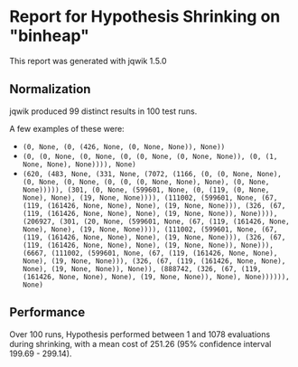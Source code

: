 # Report for Hypothesis Shrinking on "binheap"

This report was generated with jqwik 1.5.0

## Normalization

jqwik produced 99 distinct results in 100 test runs.

A few examples of these were:

* ``(0, None, (0, (426, None, (0, None, None)), None))``
* ``(0, (0, None, (0, None, (0, (0, None, (0, None, None)), (0, (1, None, None), None)))), None)``
* ``(620, (483, None, (331, None, (7072, (1166, (0, (0, None, None), (0, None, (0, None, (0, (0, (0, None, None), None), (0, None, None))))), (301, (0, None, (599601, None, (0, (119, (0, None, None), None), (19, None, None)))), (111002, (599601, None, (67, (119, (161426, None, None), None), (19, None, None))), (326, (67, (119, (161426, None, None), None), (19, None, None)), None)))), (206927, (301, (20, None, (599601, None, (67, (119, (161426, None, None), None), (19, None, None)))), (111002, (599601, None, (67, (119, (161426, None, None), None), (19, None, None))), (326, (67, (119, (161426, None, None), None), (19, None, None)), None))), (6667, (111002, (599601, None, (67, (119, (161426, None, None), None), (19, None, None))), (326, (67, (119, (161426, None, None), None), (19, None, None)), None)), (888742, (326, (67, (119, (161426, None, None), None), (19, None, None)), None), None)))))), None)``

## Performance

Over 100 runs, Hypothesis performed between 1 and 1078 evaluations during shrinking,
with a mean cost of 251.26 (95% confidence interval 199.69 - 299.14).
